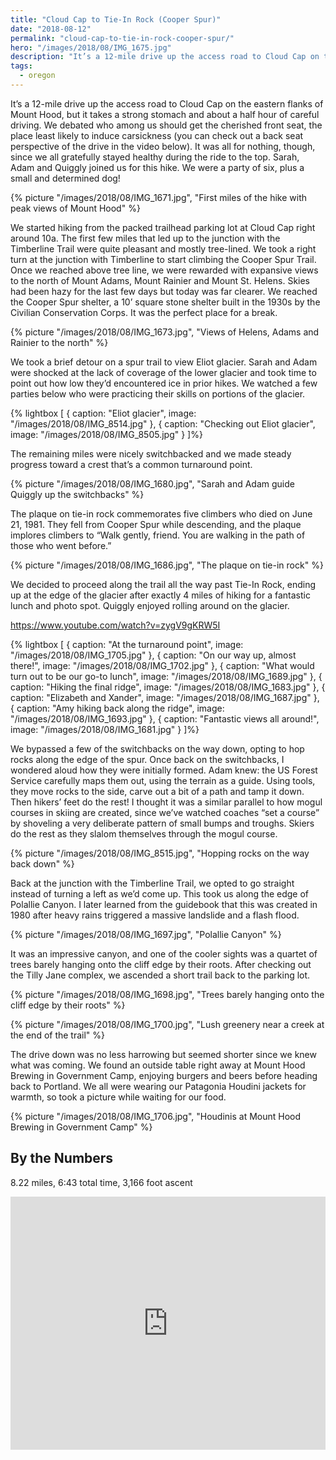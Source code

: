 ```yaml
---
title: "Cloud Cap to Tie-In Rock (Cooper Spur)"
date: "2018-08-12"
permalink: "cloud-cap-to-tie-in-rock-cooper-spur/"
hero: "/images/2018/08/IMG_1675.jpg"
description: "It’s a 12-mile drive up the access road to Cloud Cap on the eastern flanks of Mount Hood. This hike did not disappoint, and we finished the day off at Mount Hood Brewing in Government Camp."
tags:
  - oregon
---
```


It’s a 12-mile drive up the access road to Cloud Cap on the eastern flanks of Mount Hood, but it takes a strong stomach and about a half hour of careful driving. We debated who among us should get the cherished front seat, the place least likely to induce carsickness (you can check out a back seat perspective of the drive in the video below). It was all for nothing, though, since we all gratefully stayed healthy during the ride to the top. Sarah, Adam and Quiggly joined us for this hike. We were a party of six, plus a small and determined dog!

{% picture "/images/2018/08/IMG_1671.jpg", "First miles of the hike with peak views of Mount Hood" %}

We started hiking from the packed trailhead parking lot at Cloud Cap right around 10a. The first few miles that led up to the junction with the Timberline Trail were quite pleasant and mostly tree-lined. We took a right turn at the junction with Timberline to start climbing the Cooper Spur Trail. Once we reached above tree line, we were rewarded with expansive views to the north of Mount Adams, Mount Rainier and Mount St. Helens. Skies had been hazy for the last few days but today was far clearer. We reached the Cooper Spur shelter, a 10’ square stone shelter built in the 1930s by the Civilian Conservation Corps. It was the perfect place for a break.

{% picture "/images/2018/08/IMG_1673.jpg", "Views of Helens, Adams and Rainier to the north" %}

We took a brief detour on a spur trail to view Eliot glacier. Sarah and Adam were shocked at the lack of coverage of the lower glacier and took time to point out how low they’d encountered ice in prior hikes. We watched a few parties below who were practicing their skills on portions of the glacier.

{% lightbox [
    { caption: "Eliot glacier", image: "/images/2018/08/IMG_8514.jpg" },
    { caption: "Checking out Eliot glacier", image: "/images/2018/08/IMG_8505.jpg" }
]%}

The remaining miles were nicely switchbacked and we made steady progress toward a crest that’s a common turnaround point.

{% picture "/images/2018/08/IMG_1680.jpg", "Sarah and Adam guide Quiggly up the switchbacks" %}

The plaque on tie-in rock commemorates five climbers who died on June 21, 1981. They fell from Cooper Spur while descending, and the plaque implores climbers to “Walk gently, friend. You are walking in the path of those who went before.”

{% picture "/images/2018/08/IMG_1686.jpg", "The plaque on tie-in rock" %}

We decided to proceed along the trail all the way past Tie-In Rock, ending up at the edge of the glacier after exactly 4 miles of hiking for a fantastic lunch and photo spot. Quiggly enjoyed rolling around on the glacier.

https://www.youtube.com/watch?v=zygV9gKRW5I

{% lightbox [
    { caption: "At the turnaround point", image: "/images/2018/08/IMG_1705.jpg" },
    { caption: "On our way up, almost there!", image: "/images/2018/08/IMG_1702.jpg" },
    { caption: "What would turn out to be our go-to lunch", image: "/images/2018/08/IMG_1689.jpg" },
    { caption: "Hiking the final ridge", image: "/images/2018/08/IMG_1683.jpg" },
    { caption: "Elizabeth and Xander", image: "/images/2018/08/IMG_1687.jpg" },
    { caption: "Amy hiking back along the ridge", image: "/images/2018/08/IMG_1693.jpg" },
    { caption: "Fantastic views all around!", image: "/images/2018/08/IMG_1681.jpg" }
]%}

We bypassed a few of the switchbacks on the way down, opting to hop rocks along the edge of the spur. Once back on the switchbacks, I wondered aloud how they were initially formed. Adam knew: the US Forest Service carefully maps them out, using the terrain as a guide. Using tools, they move rocks to the side, carve out a bit of a path and tamp it down. Then hikers’ feet do the rest! I thought it was a similar parallel to how mogul courses in skiing are created, since we’ve watched coaches “set a course” by shoveling a very deliberate pattern of small bumps and troughs. Skiers do the rest as they slalom themselves through the mogul course.

{% picture "/images/2018/08/IMG_8515.jpg", "Hopping rocks on the way back down" %}

Back at the junction with the Timberline Trail, we opted to go straight instead of turning a left as we’d come up. This took us along the edge of Polallie Canyon. I later learned from the guidebook that this was created in 1980 after heavy rains triggered a massive landslide and a flash flood.

{% picture "/images/2018/08/IMG_1697.jpg", "Polallie Canyon" %}

It was an impressive canyon, and one of the cooler sights was a quartet of trees barely hanging onto the cliff edge by their roots. After checking out the Tilly Jane complex, we ascended a short trail back to the parking lot.

{% picture "/images/2018/08/IMG_1698.jpg", "Trees barely hanging onto the cliff edge by their roots" %}

{% picture "/images/2018/08/IMG_1700.jpg", "Lush greenery near a creek at the end of the trail" %}

The drive down was no less harrowing but seemed shorter since we knew what was coming. We found an outside table right away at Mount Hood Brewing in Government Camp, enjoying burgers and beers before heading back to Portland. We all were wearing our Patagonia Houdini jackets for warmth, so took a picture while waiting for our food.

{% picture "/images/2018/08/IMG_1706.jpg", "Houdinis at Mount Hood Brewing in Government Camp" %}

## By the Numbers

8.22 miles, 6:43 total time, 3,166 foot ascent

<iframe src="https://www.strava.com/activities/1768533431/embed/097c2552813ae04e519c17476c8fd45d79c988a8" width="100%" height="405" frameborder="0" scrolling="no"></iframe>
